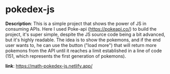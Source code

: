 # pokedex-js

**Description**: This is a simple project that shows the power of JS in consuming APIs. Here I used Poke-api (https://pokeapi.co/) to build the project, it's super simple, despite the JS source code being a bit advanced, but it's highly readable. The idea is to show the pokemons, and if the end user wants to, he can use the button ("load more") that will return more pokemons from the API until it reaches a limit established in a line of code (151, which represents the first generation of pokemons).

**link**: https://math-pokedex-js.netlify.app/